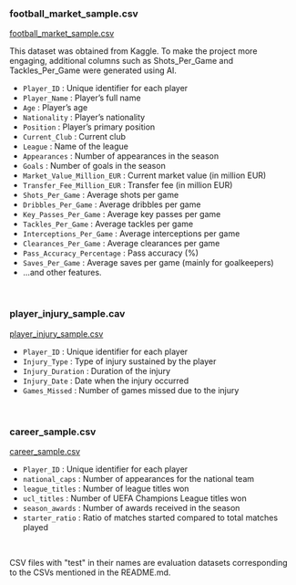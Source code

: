 ### football_market_sample.csv 

[football_market_sample.csv](https://github.com/LeeYuchan75/football-transfer-project/blob/main/soccer%20market%20project/Temp%20folder/football_market_sample.csv)

This dataset was obtained from Kaggle. To make the project more engaging, additional columns such as Shots_Per_Game and Tackles_Per_Game were generated using AI.

- `Player_ID` : Unique identifier for each player  
- `Player_Name` : Player’s full name  
- `Age` : Player’s age  
- `Nationality` : Player’s nationality  
- `Position` : Player’s primary position  
- `Current_Club` : Current club  
- `League` : Name of the league  
- `Appearances` : Number of appearances in the season  
- `Goals` : Number of goals in the season  
- `Market_Value_Million_EUR` : Current market value (in million EUR)  
- `Transfer_Fee_Million_EUR` : Transfer fee (in million EUR)  
- `Shots_Per_Game` : Average shots per game  
- `Dribbles_Per_Game` : Average dribbles per game  
- `Key_Passes_Per_Game` : Average key passes per game  
- `Tackles_Per_Game` : Average tackles per game  
- `Interceptions_Per_Game` : Average interceptions per game  
- `Clearances_Per_Game` : Average clearances per game  
- `Pass_Accuracy_Percentage` : Pass accuracy (%)  
- `Saves_Per_Game` : Average saves per game (mainly for goalkeepers)
- ...and other features.

<br/> 

### player_injury_sample.cav

[player_injury_sample.csv](https://github.com/LeeYuchan75/football-transfer-project/blob/main/soccer%20market%20project/Temp%20folder/player_injury_sample.csv)

- `Player_ID` : Unique identifier for each player  
- `Injury_Type` : Type of injury sustained by the player  
- `Injury_Duration` : Duration of the injury  
- `Injury_Date` : Date when the injury occurred  
- `Games_Missed` : Number of games missed due to the injury

<br/>

### career_sample.csv

[career_sample.csv](https://github.com/LeeYuchan75/football-transfer-project/blob/main/soccer%20market%20project/Temp%20folder/career_sample.csv)

- `Player_ID` : Unique identifier for each player  
- `national_caps` : Number of appearances for the national team  
- `league_titles` : Number of league titles won  
- `ucl_titles` : Number of UEFA Champions League titles won  
- `season_awards` : Number of awards received in the season  
- `starter_ratio` : Ratio of matches started compared to total matches played  

<br/>

CSV files with "test" in their names are evaluation datasets corresponding to the CSVs mentioned in the README.md.

